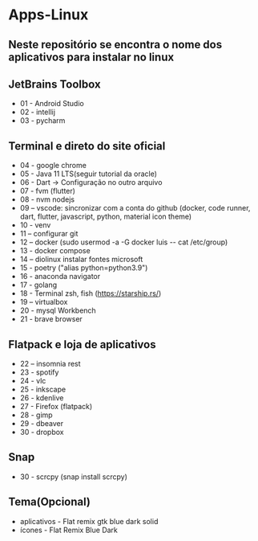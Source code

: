 # Apps-Linux
## Neste repositório se encontra o nome dos aplicativos para instalar no linux 

## JetBrains Toolbox
* 01 - Android Studio
* 02 - intellij
* 03 - pycharm

## Terminal e direto do site oficial
* 04 - google chrome 
* 05 - Java 11 LTS(seguir tutorial da oracle)
* 06 - Dart -> Configuração no outro arquivo 
* 07 - fvm (flutter)
* 08 - nvm nodejs
* 09 – vscode: sincronizar com a conta do github (docker, code runner, dart, flutter, javascript, python, material icon theme)
* 10 - venv
* 11 – configurar git
* 12 – docker (sudo usermod -a -G docker luis -- cat /etc/group) 
* 13 - docker compose
* 14 – diolinux instalar fontes microsoft
* 15 - poetry ("alias python=python3.9")
* 16 - anaconda navigator 
* 17 - golang
* 18 - Terminal zsh, fish (https://starship.rs/)
* 19 – virtualbox
* 20 - mysql Workbench
* 21 - brave browser 

## Flatpack e loja de aplicativos 
* 22 – insomnia rest
* 23 - spotify
* 24 - vlc
* 25 - inkscape
* 26 - kdenlive
* 27 - Firefox (flatpack)
* 28 - gimp
* 29 - dbeaver
* 30 - dropbox

## Snap 
* 30 - scrcpy (snap install scrcpy)

## Tema(Opcional)

* aplicativos - Flat remix gtk blue dark solid
* ícones - Flat Remix Blue Dark
